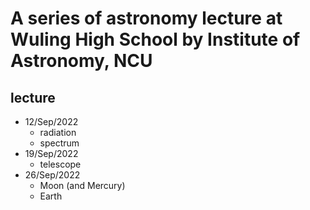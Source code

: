 # A series of astronomy lecture at Wuling High School by Institute of Astronomy, NCU #

## lecture ##

- 12/Sep/2022
  - radiation
  - spectrum
- 19/Sep/2022
  - telescope
- 26/Sep/2022
  - Moon (and Mercury)
  - Earth
  
